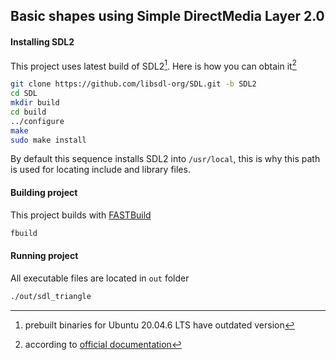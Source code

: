 ## Basic shapes using Simple DirectMedia Layer 2.0

#### Installing SDL2

This project uses latest build of SDL2[^1]. Here is how you can obtain it[^2]
```bash
git clone https://github.com/libsdl-org/SDL.git -b SDL2
cd SDL
mkdir build
cd build
../configure
make
sudo make install
```

By default this sequence installs SDL2 into `/usr/local`, this is why this path
is used for locating include and library files.

#### Building project

This project builds with [FASTBuild](https://fastbuild.org/docs/home.html)

```bash
fbuild
```

#### Running project

All executable files are located in `out` folder

```bash
./out/sdl_triangle
```

[^1]: prebuilt binaries for Ubuntu 20.04.6 LTS have outdated version  
[^2]: according to [official documentation](https://wiki.libsdl.org/SDL2/Installation)
